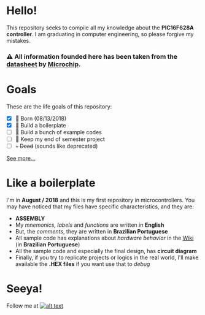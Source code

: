 
# Hello!
This repository seeks to compile all my knowledge about the **PIC16F628A controller**. I am graduating in computer engineering, so please forgive my mistakes.

### :warning: All information founded here has been taken from the [datasheet](https://github.com/acmlira/pic16f628a/blob/master/PIC16F628A.pdf) by [Microchip](https://www.microchip.com/).

# Goals
These are the life goals of this repository:
 - [x] :baby: Born (08/13/2018)
 - [x] :scroll: Build a boilerplate
 - [ ] :hammer: Build a bunch of example codes
 - [ ] :file_folder: Keep my end of semester project
 - [ ] :skull: ~~Dead~~ (sounds like deprecated)

[See more...](https://github.com/acmlira/pic16f628a/wiki)

# Like a boilerplate
I'm in **August / 2018** and this is my first repository in microcontrollers. You may have noticed that my files have specific characteristics, and they are:
 - **ASSEMBLY**
 - My *mnemonics, labels* and *functions* are written in **English**
 - But, the *comments*, they are written in **Brazilian Portuguese**
 - All sample code has explanations about *hardware behavior* in the [Wiki](https://github.com/acmlira/pic16f628a/wiki) (in **Brazilian Portuguese**)
 - All the sample code and especially the final design, has **circuit diagram**
 - Finally, if you try to replicate projects or logics in the real world, I'll make available the **.HEX files** if you want use that to *debug* 

# Seeya!
Follow me at [![alt text][1.1]][1] 

[1.1]: https://i.imgur.com/PrfACtA.png

[1]: http://www.twitter.com/acmIira
